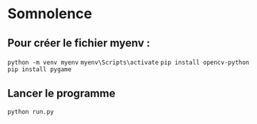 # Somnolence

## Pour créer le fichier myenv :
```python -m venv myenv```
```myenv\Scripts\activate```
```pip install opencv-python```
```pip install pygame```

## Lancer le programme
```python run.py```